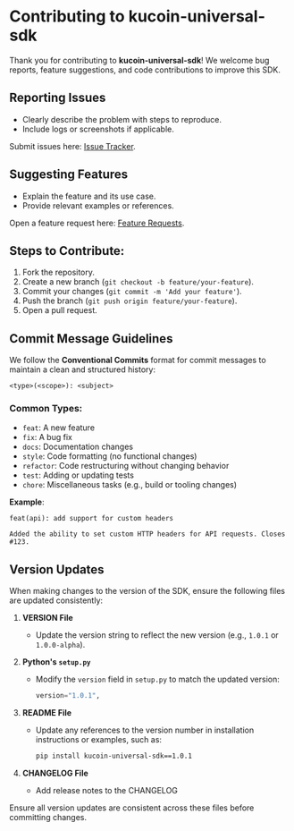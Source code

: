 # Contributing to kucoin-universal-sdk

Thank you for contributing to **kucoin-universal-sdk**! We welcome bug reports, feature suggestions, and code contributions to improve this SDK.

## Reporting Issues

- Clearly describe the problem with steps to reproduce.
- Include logs or screenshots if applicable.

Submit issues here: [Issue Tracker](https://github.com/Kucoin/kucoin-universal-sdk/issues).

## Suggesting Features

- Explain the feature and its use case.
- Provide relevant examples or references.

Open a feature request here: [Feature Requests](https://github.com/Kucoin/kucoin-universal-sdk/issues).

## Steps to Contribute:
1. Fork the repository.  
2. Create a new branch (`git checkout -b feature/your-feature`).  
3. Commit your changes (`git commit -m 'Add your feature'`).  
4. Push the branch (`git push origin feature/your-feature`).  
5. Open a pull request.  

## Commit Message Guidelines

We follow the **Conventional Commits** format for commit messages to maintain a clean and structured history:

```
<type>(<scope>): <subject>
```

### Common Types:
- `feat`: A new feature
- `fix`: A bug fix
- `docs`: Documentation changes
- `style`: Code formatting (no functional changes)
- `refactor`: Code restructuring without changing behavior
- `test`: Adding or updating tests
- `chore`: Miscellaneous tasks (e.g., build or tooling changes)

**Example**:

```
feat(api): add support for custom headers

Added the ability to set custom HTTP headers for API requests. Closes #123.
```

## **Version Updates**

When making changes to the version of the SDK, ensure the following files are updated consistently:

1. **VERSION File**
   - Update the version string to reflect the new version (e.g., `1.0.1` or `1.0.0-alpha`).
   
2. **Python's `setup.py`**
   - Modify the `version` field in `setup.py` to match the updated version:
     ```python
     version="1.0.1",
     ```

3. **README File**
   - Update any references to the version number in installation instructions or examples, such as:
     ```bash
     pip install kucoin-universal-sdk==1.0.1
     ```
     
4. **CHANGELOG File**
   - Add release notes to the CHANGELOG

Ensure all version updates are consistent across these files before committing changes.
